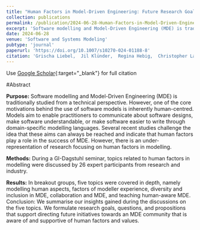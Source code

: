 ```yaml
---
title: "Human Factors in Model-Driven Engineering: Future Research Goals and Initiatives for MDE"
collection: publications
permalink: /publication/2024-06-28-Human-Factors-in-Model-Driven-Engineering-Future-Research-Goals-and-Initiatives-for-MDE
excerpt: 'Software modelling and Model-Driven Engineering (MDE) is traditionally studied from a technical perspective. [...] human factors play a role in the success of MDE'
date: 2024-06-28
venue: 'Software and Systems Modeling'
pubtype: 'journal'
paperurl: 'https://doi.org/10.1007/s10270-024-01188-8'
citation: 'Grischa Liebel,  Jil Klünder,  Regina Hebig,  Christopher Lazik,  Inês Nunes,  Isabella Graßl,  Jan-Philipp Steghöfer,  Joeri Exelmans,  Julian Oertel,  Kai Marquardt,  Katharina Juhnke,  Kurt Schneider,  Lucas Gren,  Lucia Happe,  Marc Herrmann,  Marvin Wyrich,  Matthias Tichy,  Miguel Goulão,  Rebekka Wohlrab,  Reyhaneh Kalantari,  Robert Heinrich,  Sandra Greiner,  Satrio Adi,  Shalini Chakraborty,  Silvia Abrahão,  Vasco Amaral, &quot;Human Factors in Model-Driven Engineering: Future Research Goals and Initiatives for MDE.&quot; Software and Systems Modeling, 2024.'
---
```

Use [Google Scholar](https://scholar.google.com/scholar?q=Human+Factors+in+Model+Driven+Engineering:+Future+Research+Goals+and+Initiatives+for+MDE){:target="_blank"} for full citation

#Abstract

<b>Purpose:</b> Software modelling and Model-Driven Engineering (MDE) is traditionally studied from a technical perspective. However, one of the core motivations behind the use of software models is inherently human-centred. Models aim to enable practitioners to communicate about software designs, make software understandable, or make software easier to write through domain-specific modelling languages. Several recent studies challenge the idea that these aims can always be reached and indicate that human factors play a role in the success of MDE. However, there is an under-representation of research focusing on human factors in modelling. 

<b>Methods:</b> During a GI-Dagstuhl seminar, topics related to human factors in modelling were discussed by 26 expert participants from research and industry. 

<b>Results:</b> In breakout groups, five topics were covered in depth, namely modelling human aspects, factors of modeller experience, diversity and inclusion in MDE, collaboration and MDE, and teaching human-aware MDE. Conclusion: We summarise our insights gained during the discussions on the five topics. We formulate research goals, questions, and propositions that support directing future initiatives towards an MDE community that is aware of and supportive of human factors and values.

